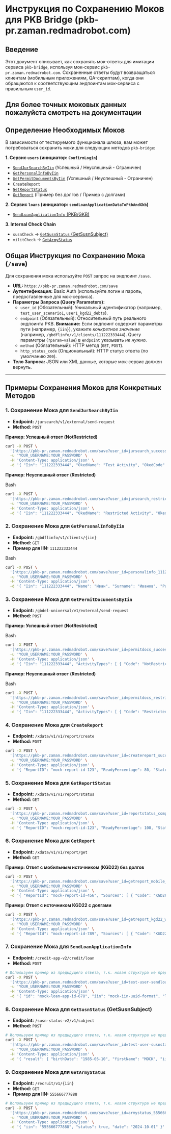 

# Инструкция по Сохранению Моков для PKB Bridge (pkb-pr.zaman.redmadrobot.com)

## Введение

Этот документ описывает, как сохранять мок-ответы для имитации сервиса `pkb-bridge`, используя мок-сервис `pkb-pr.zaman.redmadrobot.com`. Сохраненные ответы будут возвращаться клиентам (мобильным приложениям, QA-скриптам), когда они обращаются к соответствующим эндпоинтам мок-сервиса с правильным `user_id`.


## Для более точных моковых данных пожалуйста смотреть на документации 
## Определение Необходимых Моков

В зависимости от тестируемого функционала шлюза, вам может потребоваться сохранить моки для следующих методов `pkb-bridge`:

**1. Сервис `users` (инициатор: `ConfirmLogin`)**
   * [`SendJurSearchByIin`](#save-sendjursearchbyiin) (Успешный / Неуспешный - Ограничен)
   * [`GetPersonalInfoByIin`](#save-getpersonalinfobyiin)
   * [`GetPermitDocumentsByIin`](#save-getpermitdocumentsbyiin) (Успешный / Неуспешный - Ограничен)
   * [`CreateReport`](#save-createreport)
   * [`GetReportStatus`](#save-getreportstatus)
   * [`GetReport`](#save-getreport) (Пример без долгов / Пример с долгами)

**2. Сервис `loans` (инициатор: `sendLoanApplicationDataToPkbAndGkb`)**
   * [`SendLoanApplicationInfo` (PKB/GKB)](#save-sendloanapplicationinfo)

**3. Internal Check Chain**
   * `susnCheck` -> [`GetSusnStatus` (GetSusnSubject)](#save-getsusnstatus)
   * `militCheck` -> [`GetArmyStatus`](#save-getarmystatus)

## Общая Инструкция по Сохранению Мока (`/save`)

Для сохранения мока используйте `POST` запрос на эндпоинт `/save`.

* **URL:** `https://pkb-pr.zaman.redmadrobot.com/save`
* **Аутентификация:** Basic Auth (используйте логин и пароль, предоставленные для мок-сервиса).
* **Параметры Запроса (Query Parameters):**
    * `user_id` (Обязательный): Уникальный идентификатор (например, `test_user_scenario1`, `user1_kgd22_debts`).
    * `endpoint` (Обязательный): Относительный путь реального эндпоинта PKB. **Внимание:** Если эндпоинт содержит параметры пути (например, `{iin}`), укажите *конкретное значение* (например, `/gbdflinfo/v1/clients/111222333444`). Query параметры (`?param=value`) в `endpoint` указывать *не нужно*.
    * `method` (Обязательный): HTTP метод (`GET`, `POST`).
    * `http_status_code` (Опциональный): HTTP статус ответа (по умолчанию `200`).
* **Тело Запроса:** JSON или XML данные, которые мок-сервис должен вернуть.

---

## Примеры Сохранения Моков для Конкретных Методов

### <a name="save-sendjursearchbyiin"></a>1. Сохранение Мока для `SendJurSearchByIin`

* **Endpoint:** `/jursearch/v1/external/send-request`
* **Method:** `POST`

**Пример: Успешный ответ (NotRestricted)**

```bash
curl -X POST \
  '[https://pkb-pr.zaman.redmadrobot.com/save?user_id=jursearch_success&endpoint=/jursearch/v1/external/send-request&method=POST&http_status_code=200](https://www.google.com/search?q=https://pkb-pr.zaman.redmadrobot.com/save%3Fuser_id%3Djursearch_success%26endpoint%3D/jursearch/v1/external/send-request%26method%3DPOST%26http_status_code%3D200)' \
  -u 'YOUR_USERNAME:YOUR_PASSWORD' \
  -H 'Content-Type: application/json' \
  -d '{ "Iin": "111222333444", "OkedName": "Test Activity", "OkedCode": "NotRestricted" }'
````

**Пример: Неуспешный ответ (Restricted)**

Bash

```bash
curl -X POST \
  '[https://pkb-pr.zaman.redmadrobot.com/save?user_id=jursearch_restricted&endpoint=/jursearch/v1/external/send-request&method=POST&http_status_code=200](https://www.google.com/search?q=https://pkb-pr.zaman.redmadrobot.com/save%3Fuser_id%3Djursearch_restricted%26endpoint%3D/jursearch/v1/external/send-request%26method%3DPOST%26http_status_code%3D200)' \
  -u 'YOUR_USERNAME:YOUR_PASSWORD' \
  -H 'Content-Type: application/json' \
  -d '{ "Iin": "111222333444", "OkedName": "Restricted Activity", "OkedCode": "Restricted" }'
```

### <a name="save-getpersonalinfobyiin"></a>2. Сохранение Мока для `GetPersonalInfoByIin`

- **Endpoint:** `/gbdflinfo/v1/clients/{iin}`
- **Method:** `GET`
- **Пример для IIN:** `111222333444`

Bash

```bash
curl -X POST \
  '[https://pkb-pr.zaman.redmadrobot.com/save?user_id=personalinfo_111222333444&endpoint=/gbdflinfo/v1/clients/111222333444&method=GET&http_status_code=200](https://www.google.com/search?q=https://pkb-pr.zaman.redmadrobot.com/save%3Fuser_id%3Dpersonalinfo_111222333444%26endpoint%3D/gbdflinfo/v1/clients/111222333444%26method%3DGET%26http_status_code%3D200)' \
  -u 'YOUR_USERNAME:YOUR_PASSWORD' \
  -H 'Content-Type: application/json' \
  -d '{ "Iin": "111222333444", "Name": "Иван", "Surname": "Иванов", "Patronymic": "Иванович", "EngSurname": "Ivanov", "EngName": "Ivan", "Dob": "1990-01-01", "Gender": { "Code": "1", "NameKZ": "Ер", "NameRU": "Мужчина" }, "Nationality": { "Code": "2", "NameKZ": "Қазақ", "NameRU": "Казах" }, "Citizenship": { "Code": "3", "NameKZ": "Қазақстан", "NameRU": "Казахстан" }, "LifeStatus": { "Code": "4", "NameKZ": "Тірі", "NameRU": "Жив" }, "BirthPlace": { "City": "Алматы", "Country": { "Code": "3", "NameKZ": "Қазақстан", "NameRU": "Казахстан" }, "District": { "Code": "5", "NameKZ": "Бостандық", "NameRU": "Бостандыкский" }, "Region": { "Code": "6", "NameKZ": "Алматы", "NameRU": "Алматы" } }, "Address": { "Street": "Абая", "Building": "10", "Flat": "25", "BeginDate": "2010-05-15", "Country": { "Code": "3", "NameKZ": "Қазақстан", "NameRU": "Казахстан" }, "District": { "Code": "5", "NameKZ": "Бостандық", "NameRU": "Бостандыкский" }, "Region": { "Code": "6", "NameKZ": "Алматы", "NameRU": "Алматы" } }, "AddressTemp": [ { "Type": { "Code": "1", "NameKZ": "Уақытша", "NameRU": "Временный" }, "City": "Нур-Султан", "Street": "Кунаева", "Building": "20", "Flat": "5", "BeginDate": "2022-01-01", "EndDate": "2023-01-01" } ], "Documents": [ { "Number": "123456789", "BeginDate": "2015-06-01", "EndDate": "2025-06-01", "Surname": "Иванов", "Name": "Иван", "Patronymic": "Иванович", "BirthDate": "1990-01-01", "Type": { "Code": "10", "NameKZ": "ЖСН", "NameRU": "Паспорт" }, "IssueOrg": { "Code": "20", "NameKZ": "ІІМ", "NameRU": "МВД" }, "Status": { "Code": "30", "NameKZ": "Жарамды", "NameRU": "Действителен" } } ], "PersonPhotoDates": [ { "Iin": "111222333444", "CodeTypeDock": "10", "NumDock": "123456789", "Photo": "base64encodedstring" } ] }'
```

### <a name="save-getpermitdocumentsbyiin"></a>3. Сохранение Мока для `GetPermitDocumentsByIin`

- **Endpoint:** `/gbdel-universal/v1/external/send-request`
- **Method:** `POST`

**Пример: Успешный ответ (NotRestricted)**

Bash

```bash
curl -X POST \
  '[https://pkb-pr.zaman.redmadrobot.com/save?user_id=permitdocs_success&endpoint=/gbdel-universal/v1/external/send-request&method=POST&http_status_code=200](https://www.google.com/search?q=https://pkb-pr.zaman.redmadrobot.com/save%3Fuser_id%3Dpermitdocs_success%26endpoint%3D/gbdel-universal/v1/external/send-request%26method%3DPOST%26http_status_code%3D200)' \
  -u 'YOUR_USERNAME:YOUR_PASSWORD' \
  -H 'Content-Type: application/json' \
  -d '{ "Iin": "111222333444", "ActivityTypes": [ { "Code": "NotRestricted", "NameRu": "Деятельность разрешена", "NameKz": "Қызметке рұқсат етілген" } ] }'
```

**Пример: Неуспешный ответ (Restricted)**

Bash

```bash
curl -X POST \
  '[https://pkb-pr.zaman.redmadrobot.com/save?user_id=permitdocs_restricted&endpoint=/gbdel-universal/v1/external/send-request&method=POST&http_status_code=200](https://www.google.com/search?q=https://pkb-pr.zaman.redmadrobot.com/save%3Fuser_id%3Dpermitdocs_restricted%26endpoint%3D/gbdel-universal/v1/external/send-request%26method%3DPOST%26http_status_code%3D200)' \
  -u 'YOUR_USERNAME:YOUR_PASSWORD' \
  -H 'Content-Type: application/json' \
  -d '{ "Iin": "111222333444", "ActivityTypes": [ { "Code": "Restricted", "NameRu": "Деятельность ограничена", "NameKz": "Қызмет шектелген" } ] }'
```

### <a name="save-createreport"></a>4. Сохранение Мока для `CreateReport`

- **Endpoint:** `/xdata/v1/v1/report/create`
- **Method:** `POST`


```bash
curl -X POST \
  '[https://pkb-pr.zaman.redmadrobot.com/save?user_id=createreport_success&endpoint=/xdata/v1/v1/report/create&method=POST&http_status_code=200](https://www.google.com/search?q=https://pkb-pr.zaman.redmadrobot.com/save%3Fuser_id%3Dcreatereport_success%26endpoint%3D/xdata/v1/v1/report/create%26method%3DPOST%26http_status_code%3D200)' \
  -u 'YOUR_USERNAME:YOUR_PASSWORD' \
  -H 'Content-Type: application/json' \
  -d '{ "ReportID": "mock-report-id-123", "ReadyPercentage": 80, "Status": "OK" }'
```

### <a name="save-getreportstatus"></a>5. Сохранение Мока для `GetReportStatus`

- **Endpoint:** `/xdata/v1/v1/report/status`
- **Method:** `GET`


```bash
curl -X POST \
  '[https://pkb-pr.zaman.redmadrobot.com/save?user_id=reportstatus_completed&endpoint=/xdata/v1/v1/report/status&method=GET&http_status_code=200](https://www.google.com/search?q=https://pkb-pr.zaman.redmadrobot.com/save%3Fuser_id%3Dreportstatus_completed%26endpoint%3D/xdata/v1/v1/report/status%26method%3DGET%26http_status_code%3D200)' \
  -u 'YOUR_USERNAME:YOUR_PASSWORD' \
  -H 'Content-Type: application/json' \
  -d '{ "ReportID": "mock-report-id-123", "ReadyPercentage": 100, "Status": "OK" }'
```

### <a name="save-getreport"></a>6. Сохранение Мока для `GetReport`

- **Endpoint:** `/xdata/v1/v1/report/get`
- **Method:** `GET`

**Пример: Ответ с мобильным источником (KGD22) без долгов**


```bash
curl -X POST \
  '[https://pkb-pr.zaman.redmadrobot.com/save?user_id=getreport_mobile_no_debt&endpoint=/xdata/v1/v1/report/get&method=GET&http_status_code=200](https://www.google.com/search?q=https://pkb-pr.zaman.redmadrobot.com/save%3Fuser_id%3Dgetreport_mobile_no_debt%26endpoint%3D/xdata/v1/v1/report/get%26method%3DGET%26http_status_code%3D200)' \
  -u 'YOUR_USERNAME:YOUR_PASSWORD' \
  -H 'Content-Type: application/json' \
  -d '{ "ReportId": "mock-report-id-456", "Sources": [ { "Code": "KGD29" }, { "Code": "KGD22", "Status": 1, "Infos": [ { "DetailsKk": [ { "Title": "Барлық берешек, оның ішінде (теңге)", "Value": "0" } ], "DetailsRu": [ { "Title": "Всего задолженности (тенге)", "Value": "0" } ] } ] } ] }'
```

**Пример: Ответ с источником KGD22 с долгами**


```bash
curl -X POST \
  '[https://pkb-pr.zaman.redmadrobot.com/save?user_id=getreport_kgd22_with_debt&endpoint=/xdata/v1/v1/report/get&method=GET&http_status_code=200](https://www.google.com/search?q=https://pkb-pr.zaman.redmadrobot.com/save%3Fuser_id%3Dgetreport_kgd22_with_debt%26endpoint%3D/xdata/v1/v1/report/get%26method%3DGET%26http_status_code%3D200)' \
  -u 'YOUR_USERNAME:YOUR_PASSWORD' \
  -H 'Content-Type: application/json' \
  -d '{ "ReportId": "mock-report-id-789", "Sources": [ { "Code": "KGD22", "Status": 1, "Infos": [ { "DetailsKk": [ { "Title": "Барлық берешек, оның ішінде (теңге)", "Value": "123456" } ], "DetailsRu": [ { "Title": "Всего задолженности (тенге)", "Value": "123456" } ] } ] } ] }'
```

### <a name="save-sendloanapplicationinfo"></a>7. Сохранение Мока для `SendLoanApplicationInfo`

- **Endpoint:** `/credit-app-v2/credit/loan`
- **Method:** `POST`


```bash
# Используем пример из предыдущего ответа, т.к. новая структура не предоставлена
curl -X POST \
  '[https://pkb-pr.zaman.redmadrobot.com/save?user_id=test-user-sendloaninfo&endpoint=/credit-app-v2/credit/loan&method=POST&http_status_code=200](https://pkb-pr.zaman.redmadrobot.com/save?user_id=test-user-sendloaninfo&endpoint=/credit-app-v2/credit/loan&method=POST&http_status_code=200)' \
  -u 'YOUR_USERNAME:YOUR_PASSWORD' \
  -H 'Content-Type: application/json' \
  -d '{ "id": "mock-loan-app-id-678", "iin": "mock-iin-uuid-format", "loan_app_date": "2025-04-08 01:00:00+05", "loan_app_date_unix": 1744000800, "current_date": "2025-04-08 01:00:00+05", "current_date_unix": 1744000800 }'
```

### <a name="save-getsusnstatus"></a>8. Сохранение Мока для `GetSusnStatus` (GetSusnSubject)

- **Endpoint:** `/susn-status-v2/v1/subject`
- **Method:** `POST`


```bash
# Используем пример из предыдущего ответа, т.к. новая структура не предоставлена
curl -X POST \
  '[https://pkb-pr.zaman.redmadrobot.com/save?user_id=test-user-susnstatus&endpoint=/susn-status-v2/v1/subject&method=POST&http_status_code=200](https://pkb-pr.zaman.redmadrobot.com/save?user_id=test-user-susnstatus&endpoint=/susn-status-v2/v1/subject&method=POST&http_status_code=200)' \
  -u 'YOUR_USERNAME:YOUR_PASSWORD' \
  -H 'Content-Type: application/json' \
  -d '{ "result": { "birthDate": "1985-05-10", "firstName": "MOCK", "iin": "sender_iin", "secondName": "MOCK", "surname": "MOCK", "signature": { "signatureValue": "mock_signature" }, "status": [ { "statusCode": 1, "statusNameRu": "Mock Статус Активен", "statusDstart": "2020-01-01", "statusDend": "2025-12-31" } ] } }'
```

### <a name="save-getarmystatus"></a>9. Сохранение Мока для `GetArmyStatus`

- **Endpoint:** `/recruit/v1/{iin}`
- **Method:** `GET`
- **Пример для IIN:** `555666777888`


```bash
# Используем пример из предыдущего ответа, т.к. новая структура не предоставлена
curl -X POST \
  '[https://pkb-pr.zaman.redmadrobot.com/save?user_id=armystatus_555666777888&endpoint=/recruit/v1/555666777888&method=GET&http_status_code=200](https://www.google.com/search?q=https://pkb-pr.zaman.redmadrobot.com/save%3Fuser_id%3Darmystatus_555666777888%26endpoint%3D/recruit/v1/555666777888%26method%3DGET%26http_status_code%3D200)' \
  -u 'YOUR_USERNAME:YOUR_PASSWORD' \
  -H 'Content-Type: application/json' \
  -d '{ "iin": "555666777888", "status": true, "date": "2024-10-01" }'
```
